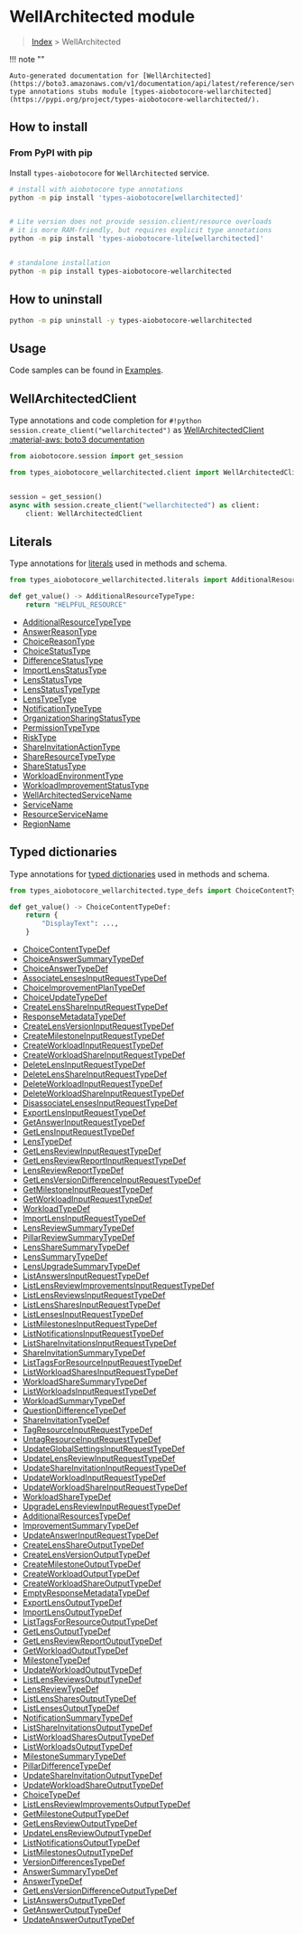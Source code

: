# WellArchitected module

> [Index](../README.md) > WellArchitected


!!! note ""

    Auto-generated documentation for [WellArchitected](https://boto3.amazonaws.com/v1/documentation/api/latest/reference/services/wellarchitected.html#WellArchitected)
    type annotations stubs module [types-aiobotocore-wellarchitected](https://pypi.org/project/types-aiobotocore-wellarchitected/).

## How to install



### From PyPI with pip

Install `types-aiobotocore` for `WellArchitected` service.

```bash
# install with aiobotocore type annotations
python -m pip install 'types-aiobotocore[wellarchitected]'


# Lite version does not provide session.client/resource overloads
# it is more RAM-friendly, but requires explicit type annotations
python -m pip install 'types-aiobotocore-lite[wellarchitected]'


# standalone installation
python -m pip install types-aiobotocore-wellarchitected
```



## How to uninstall

```bash
python -m pip uninstall -y types-aiobotocore-wellarchitected
```

## Usage

Code samples can be found in [Examples](./usage.md).

## WellArchitectedClient

Type annotations and code completion for  `#!python session.create_client("wellarchitected")` as [WellArchitectedClient](./client.md)
[:material-aws: boto3 documentation](https://boto3.amazonaws.com/v1/documentation/api/latest/reference/services/wellarchitected.html#WellArchitected.Client)

```python title="Usage example"
from aiobotocore.session import get_session

from types_aiobotocore_wellarchitected.client import WellArchitectedClient


session = get_session()
async with session.create_client("wellarchitected") as client:
    client: WellArchitectedClient
```








## Literals

Type annotations for [literals](./literals.md) used in methods and schema.

```python title="Usage example"
from types_aiobotocore_wellarchitected.literals import AdditionalResourceTypeType

def get_value() -> AdditionalResourceTypeType:
    return "HELPFUL_RESOURCE"
```

- [AdditionalResourceTypeType](./literals.md#additionalresourcetypetype)
- [AnswerReasonType](./literals.md#answerreasontype)
- [ChoiceReasonType](./literals.md#choicereasontype)
- [ChoiceStatusType](./literals.md#choicestatustype)
- [DifferenceStatusType](./literals.md#differencestatustype)
- [ImportLensStatusType](./literals.md#importlensstatustype)
- [LensStatusType](./literals.md#lensstatustype)
- [LensStatusTypeType](./literals.md#lensstatustypetype)
- [LensTypeType](./literals.md#lenstypetype)
- [NotificationTypeType](./literals.md#notificationtypetype)
- [OrganizationSharingStatusType](./literals.md#organizationsharingstatustype)
- [PermissionTypeType](./literals.md#permissiontypetype)
- [RiskType](./literals.md#risktype)
- [ShareInvitationActionType](./literals.md#shareinvitationactiontype)
- [ShareResourceTypeType](./literals.md#shareresourcetypetype)
- [ShareStatusType](./literals.md#sharestatustype)
- [WorkloadEnvironmentType](./literals.md#workloadenvironmenttype)
- [WorkloadImprovementStatusType](./literals.md#workloadimprovementstatustype)
- [WellArchitectedServiceName](./literals.md#wellarchitectedservicename)
- [ServiceName](./literals.md#servicename)
- [ResourceServiceName](./literals.md#resourceservicename)
- [RegionName](./literals.md#regionname)




## Typed dictionaries

Type annotations for [typed dictionaries](./type_defs.md) used in methods and schema.

```python title="Usage example"
from types_aiobotocore_wellarchitected.type_defs import ChoiceContentTypeDef

def get_value() -> ChoiceContentTypeDef:
    return {
        "DisplayText": ...,
    }
```

- [ChoiceContentTypeDef](./type_defs.md#choicecontenttypedef)
- [ChoiceAnswerSummaryTypeDef](./type_defs.md#choiceanswersummarytypedef)
- [ChoiceAnswerTypeDef](./type_defs.md#choiceanswertypedef)
- [AssociateLensesInputRequestTypeDef](./type_defs.md#associatelensesinputrequesttypedef)
- [ChoiceImprovementPlanTypeDef](./type_defs.md#choiceimprovementplantypedef)
- [ChoiceUpdateTypeDef](./type_defs.md#choiceupdatetypedef)
- [CreateLensShareInputRequestTypeDef](./type_defs.md#createlensshareinputrequesttypedef)
- [ResponseMetadataTypeDef](./type_defs.md#responsemetadatatypedef)
- [CreateLensVersionInputRequestTypeDef](./type_defs.md#createlensversioninputrequesttypedef)
- [CreateMilestoneInputRequestTypeDef](./type_defs.md#createmilestoneinputrequesttypedef)
- [CreateWorkloadInputRequestTypeDef](./type_defs.md#createworkloadinputrequesttypedef)
- [CreateWorkloadShareInputRequestTypeDef](./type_defs.md#createworkloadshareinputrequesttypedef)
- [DeleteLensInputRequestTypeDef](./type_defs.md#deletelensinputrequesttypedef)
- [DeleteLensShareInputRequestTypeDef](./type_defs.md#deletelensshareinputrequesttypedef)
- [DeleteWorkloadInputRequestTypeDef](./type_defs.md#deleteworkloadinputrequesttypedef)
- [DeleteWorkloadShareInputRequestTypeDef](./type_defs.md#deleteworkloadshareinputrequesttypedef)
- [DisassociateLensesInputRequestTypeDef](./type_defs.md#disassociatelensesinputrequesttypedef)
- [ExportLensInputRequestTypeDef](./type_defs.md#exportlensinputrequesttypedef)
- [GetAnswerInputRequestTypeDef](./type_defs.md#getanswerinputrequesttypedef)
- [GetLensInputRequestTypeDef](./type_defs.md#getlensinputrequesttypedef)
- [LensTypeDef](./type_defs.md#lenstypedef)
- [GetLensReviewInputRequestTypeDef](./type_defs.md#getlensreviewinputrequesttypedef)
- [GetLensReviewReportInputRequestTypeDef](./type_defs.md#getlensreviewreportinputrequesttypedef)
- [LensReviewReportTypeDef](./type_defs.md#lensreviewreporttypedef)
- [GetLensVersionDifferenceInputRequestTypeDef](./type_defs.md#getlensversiondifferenceinputrequesttypedef)
- [GetMilestoneInputRequestTypeDef](./type_defs.md#getmilestoneinputrequesttypedef)
- [GetWorkloadInputRequestTypeDef](./type_defs.md#getworkloadinputrequesttypedef)
- [WorkloadTypeDef](./type_defs.md#workloadtypedef)
- [ImportLensInputRequestTypeDef](./type_defs.md#importlensinputrequesttypedef)
- [LensReviewSummaryTypeDef](./type_defs.md#lensreviewsummarytypedef)
- [PillarReviewSummaryTypeDef](./type_defs.md#pillarreviewsummarytypedef)
- [LensShareSummaryTypeDef](./type_defs.md#lenssharesummarytypedef)
- [LensSummaryTypeDef](./type_defs.md#lenssummarytypedef)
- [LensUpgradeSummaryTypeDef](./type_defs.md#lensupgradesummarytypedef)
- [ListAnswersInputRequestTypeDef](./type_defs.md#listanswersinputrequesttypedef)
- [ListLensReviewImprovementsInputRequestTypeDef](./type_defs.md#listlensreviewimprovementsinputrequesttypedef)
- [ListLensReviewsInputRequestTypeDef](./type_defs.md#listlensreviewsinputrequesttypedef)
- [ListLensSharesInputRequestTypeDef](./type_defs.md#listlenssharesinputrequesttypedef)
- [ListLensesInputRequestTypeDef](./type_defs.md#listlensesinputrequesttypedef)
- [ListMilestonesInputRequestTypeDef](./type_defs.md#listmilestonesinputrequesttypedef)
- [ListNotificationsInputRequestTypeDef](./type_defs.md#listnotificationsinputrequesttypedef)
- [ListShareInvitationsInputRequestTypeDef](./type_defs.md#listshareinvitationsinputrequesttypedef)
- [ShareInvitationSummaryTypeDef](./type_defs.md#shareinvitationsummarytypedef)
- [ListTagsForResourceInputRequestTypeDef](./type_defs.md#listtagsforresourceinputrequesttypedef)
- [ListWorkloadSharesInputRequestTypeDef](./type_defs.md#listworkloadsharesinputrequesttypedef)
- [WorkloadShareSummaryTypeDef](./type_defs.md#workloadsharesummarytypedef)
- [ListWorkloadsInputRequestTypeDef](./type_defs.md#listworkloadsinputrequesttypedef)
- [WorkloadSummaryTypeDef](./type_defs.md#workloadsummarytypedef)
- [QuestionDifferenceTypeDef](./type_defs.md#questiondifferencetypedef)
- [ShareInvitationTypeDef](./type_defs.md#shareinvitationtypedef)
- [TagResourceInputRequestTypeDef](./type_defs.md#tagresourceinputrequesttypedef)
- [UntagResourceInputRequestTypeDef](./type_defs.md#untagresourceinputrequesttypedef)
- [UpdateGlobalSettingsInputRequestTypeDef](./type_defs.md#updateglobalsettingsinputrequesttypedef)
- [UpdateLensReviewInputRequestTypeDef](./type_defs.md#updatelensreviewinputrequesttypedef)
- [UpdateShareInvitationInputRequestTypeDef](./type_defs.md#updateshareinvitationinputrequesttypedef)
- [UpdateWorkloadInputRequestTypeDef](./type_defs.md#updateworkloadinputrequesttypedef)
- [UpdateWorkloadShareInputRequestTypeDef](./type_defs.md#updateworkloadshareinputrequesttypedef)
- [WorkloadShareTypeDef](./type_defs.md#workloadsharetypedef)
- [UpgradeLensReviewInputRequestTypeDef](./type_defs.md#upgradelensreviewinputrequesttypedef)
- [AdditionalResourcesTypeDef](./type_defs.md#additionalresourcestypedef)
- [ImprovementSummaryTypeDef](./type_defs.md#improvementsummarytypedef)
- [UpdateAnswerInputRequestTypeDef](./type_defs.md#updateanswerinputrequesttypedef)
- [CreateLensShareOutputTypeDef](./type_defs.md#createlensshareoutputtypedef)
- [CreateLensVersionOutputTypeDef](./type_defs.md#createlensversionoutputtypedef)
- [CreateMilestoneOutputTypeDef](./type_defs.md#createmilestoneoutputtypedef)
- [CreateWorkloadOutputTypeDef](./type_defs.md#createworkloadoutputtypedef)
- [CreateWorkloadShareOutputTypeDef](./type_defs.md#createworkloadshareoutputtypedef)
- [EmptyResponseMetadataTypeDef](./type_defs.md#emptyresponsemetadatatypedef)
- [ExportLensOutputTypeDef](./type_defs.md#exportlensoutputtypedef)
- [ImportLensOutputTypeDef](./type_defs.md#importlensoutputtypedef)
- [ListTagsForResourceOutputTypeDef](./type_defs.md#listtagsforresourceoutputtypedef)
- [GetLensOutputTypeDef](./type_defs.md#getlensoutputtypedef)
- [GetLensReviewReportOutputTypeDef](./type_defs.md#getlensreviewreportoutputtypedef)
- [GetWorkloadOutputTypeDef](./type_defs.md#getworkloadoutputtypedef)
- [MilestoneTypeDef](./type_defs.md#milestonetypedef)
- [UpdateWorkloadOutputTypeDef](./type_defs.md#updateworkloadoutputtypedef)
- [ListLensReviewsOutputTypeDef](./type_defs.md#listlensreviewsoutputtypedef)
- [LensReviewTypeDef](./type_defs.md#lensreviewtypedef)
- [ListLensSharesOutputTypeDef](./type_defs.md#listlenssharesoutputtypedef)
- [ListLensesOutputTypeDef](./type_defs.md#listlensesoutputtypedef)
- [NotificationSummaryTypeDef](./type_defs.md#notificationsummarytypedef)
- [ListShareInvitationsOutputTypeDef](./type_defs.md#listshareinvitationsoutputtypedef)
- [ListWorkloadSharesOutputTypeDef](./type_defs.md#listworkloadsharesoutputtypedef)
- [ListWorkloadsOutputTypeDef](./type_defs.md#listworkloadsoutputtypedef)
- [MilestoneSummaryTypeDef](./type_defs.md#milestonesummarytypedef)
- [PillarDifferenceTypeDef](./type_defs.md#pillardifferencetypedef)
- [UpdateShareInvitationOutputTypeDef](./type_defs.md#updateshareinvitationoutputtypedef)
- [UpdateWorkloadShareOutputTypeDef](./type_defs.md#updateworkloadshareoutputtypedef)
- [ChoiceTypeDef](./type_defs.md#choicetypedef)
- [ListLensReviewImprovementsOutputTypeDef](./type_defs.md#listlensreviewimprovementsoutputtypedef)
- [GetMilestoneOutputTypeDef](./type_defs.md#getmilestoneoutputtypedef)
- [GetLensReviewOutputTypeDef](./type_defs.md#getlensreviewoutputtypedef)
- [UpdateLensReviewOutputTypeDef](./type_defs.md#updatelensreviewoutputtypedef)
- [ListNotificationsOutputTypeDef](./type_defs.md#listnotificationsoutputtypedef)
- [ListMilestonesOutputTypeDef](./type_defs.md#listmilestonesoutputtypedef)
- [VersionDifferencesTypeDef](./type_defs.md#versiondifferencestypedef)
- [AnswerSummaryTypeDef](./type_defs.md#answersummarytypedef)
- [AnswerTypeDef](./type_defs.md#answertypedef)
- [GetLensVersionDifferenceOutputTypeDef](./type_defs.md#getlensversiondifferenceoutputtypedef)
- [ListAnswersOutputTypeDef](./type_defs.md#listanswersoutputtypedef)
- [GetAnswerOutputTypeDef](./type_defs.md#getansweroutputtypedef)
- [UpdateAnswerOutputTypeDef](./type_defs.md#updateansweroutputtypedef)


